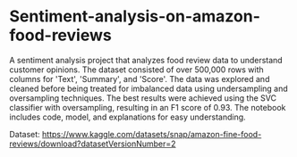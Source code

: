 # Sentiment-analysis-on-amazon-food-reviews

A sentiment analysis project that analyzes food review data to understand customer opinions. The dataset consisted of over 500,000 rows with columns for 'Text', 'Summary', and 'Score'. The data was explored and cleaned before being treated for imbalanced data using undersampling and oversampling techniques. The best results were achieved using the SVC classifier with oversampling, resulting in an F1 score of 0.93. The notebook includes code, model, and explanations for easy understanding.


Dataset: https://www.kaggle.com/datasets/snap/amazon-fine-food-reviews/download?datasetVersionNumber=2
